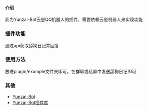 #### 介绍
此为Yunzai-Bot云崽QQ机器人的插件，需要依赖云崽机器人来实现功能

### 插件功能
通过api获取舔狗日记并回复

### 使用方法
放进plugin/example文件夹即可。在群聊或私聊中发送舔狗日记即可


### 其他
* [Yunzai-Bot](https://github.com/Le-niao/Yunzai-Bot)
* [Yunzai-Bot插件库](https://github.com/HiArcadia/Yunzai-Bot-plugins-index)